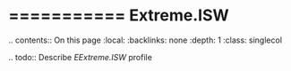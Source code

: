 

===========
Extreme.ISW
===========

.. contents:: On this page
    :local:
    :backlinks: none
    :depth: 1
    :class: singlecol

.. todo::
    Describe *EExtreme.ISW* profile

